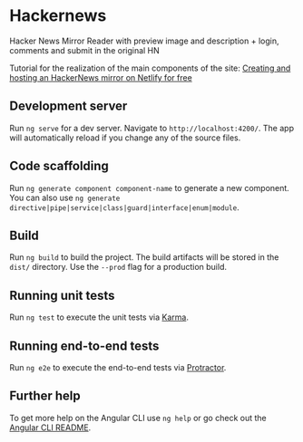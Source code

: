 

# Hackernews

Hacker News Mirror Reader with preview image and description + login, comments and submit in the original HN



Tutorial for the realization of the main components of the site: 
[Creating and hosting an HackerNews mirror on Netlify for free](https://medium.com/@PiccoGabriele/creating-and-hosting-an-hackernews-mirror-on-netlify-for-free-2b06e12cf77d)

## Development server

Run `ng serve` for a dev server. Navigate to `http://localhost:4200/`. The app will automatically reload if you change any of the source files.

## Code scaffolding

Run `ng generate component component-name` to generate a new component. You can also use `ng generate directive|pipe|service|class|guard|interface|enum|module`.

## Build

Run `ng build` to build the project. The build artifacts will be stored in the `dist/` directory. Use the `--prod` flag for a production build.

## Running unit tests

Run `ng test` to execute the unit tests via [Karma](https://karma-runner.github.io).

## Running end-to-end tests

Run `ng e2e` to execute the end-to-end tests via [Protractor](http://www.protractortest.org/).

## Further help

To get more help on the Angular CLI use `ng help` or go check out the [Angular CLI README](https://github.com/angular/angular-cli/blob/master/README.md).
